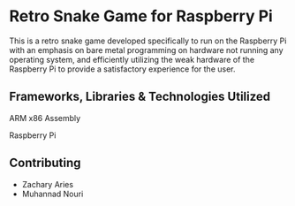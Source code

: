 # Retro Snake Game for Raspberry Pi

This is a retro snake game developed specifically to run on the Raspberry Pi with an emphasis on bare metal programming on hardware not running any operating system, and efficiently utilizing the weak hardware of the Raspberry Pi to provide a satisfactory experience for the user.

## Frameworks, Libraries & Technologies Utilized
ARM x86 Assembly

Raspberry Pi

## Contributing
  - Zachary Aries
  - Muhannad Nouri


